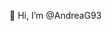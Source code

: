 👋 Hi, I’m @AndreaG93

<!---
AndreaG93/AndreaG93 is a ✨ special ✨ repository because its `README.md` (this file) appears on your GitHub profile.
You can click the Preview link to take a look at your changes.
--->
